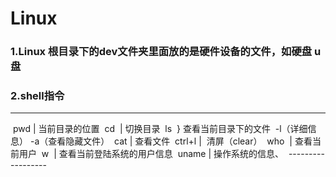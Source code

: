 # Linux

### 1.Linux 根目录下的dev文件夹里面放的是硬件设备的文件，如硬盘 u盘

### 2.shell指令
---------------------
  pwd | 当前目录的位置
  cd  | 切换目录
  ls  } 查看当前目录下的文件  -l（详细信息） -a（查看隐藏文件）
  cat | 查看文件
  ctrl+l |  清屏（clear）
  who  | 查看当前用户
  w  | 查看当前登陆系统的用户信息
  uname | 操作系统的信息、
  ------------------
